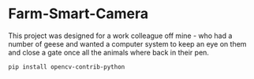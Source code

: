# Farm-Smart-Camera
This project was designed for a work colleague off mine - who had a number of geese and wanted a computer system to keep an eye on them and close a gate once all the animals where back in their pen. 

``pip install opencv-contrib-python``
